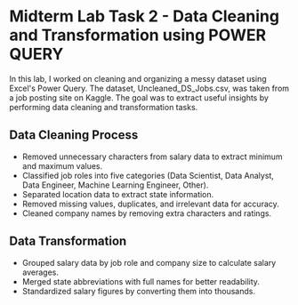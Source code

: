 # Midterm Lab Task 2 - Data Cleaning and Transformation using POWER QUERY
In this lab, I worked on cleaning and organizing a messy dataset using Excel's Power Query. The dataset, Uncleaned_DS_Jobs.csv, was taken from a job posting site on Kaggle. The goal was to extract useful insights by performing data cleaning and transformation tasks.
## Data Cleaning Process
- Removed unnecessary characters from salary data to extract minimum and maximum values.
- Classified job roles into five categories (Data Scientist, Data Analyst, Data Engineer, Machine Learning Engineer, Other).
- Separated location data to extract state information.
- Removed missing values, duplicates, and irrelevant data for accuracy.
- Cleaned company names by removing extra characters and ratings.
## Data Transformation
- Grouped salary data by job role and company size to calculate salary averages.
- Merged state abbreviations with full names for better readability.
- Standardized salary figures by converting them into thousands.

